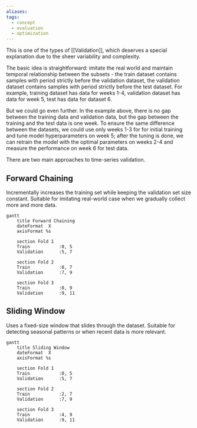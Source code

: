 ```yaml
---
aliases: 
tags:
  - concept
  - evaluation
  - optimization
---
```

This is one of the types of [[Validation]], which deserves a special explanation due to the sheer variability and complexity.

The basic idea is straightforward: imitate the real world and maintain temporal relationship between the subsets - the train dataset contains samples with period strictly before the validation dataset, the validation dataset contains samples with period strictly before the test dataset. For example, training dataset has data for weeks 1-4, validation dataset has data for week 5, test has data for dataset 6.

But we could go even further. In the example above, there is no gap between the training data and validation data, but the gap between the training and the test data is one week. To ensure the same difference between the datasets, we could use only weeks 1-3 for for initial training and tune model hyperparameters on week 5; after the tuning is done, we can retrain the model with the optimal parameters on weeks 2-4 and measure the performance on week 6 for test data.

There are two main approaches to time-series validation.

## Forward Chaining
Incrementally increases the training set while keeping the validation set size constant. Suitable for imitating real-world case when we gradually collect more and more data.
```mermaid
gantt
    title Forward Chaining
    dateFormat  X
    axisFormat %s
    
    section Fold 1
    Train           :0, 5
    Validation      :5, 7
    
    section Fold 2
    Train           :0, 7
    Validation      :7, 9
    
    section Fold 3
    Train           :0, 9
    Validation      :9, 11
```

## Sliding Window
Uses a fixed-size window that slides through the dataset. Suitable for detecting seasonal patterns or when recent data is more relevant.
```mermaid
gantt
    title Sliding Window
    dateFormat  X
    axisFormat %s
    
    section Fold 1
    Train           :0, 5
    Validation      :5, 7
    
    section Fold 2
    Train           :2, 7
    Validation      :7, 9
    
    section Fold 3
    Train           :4, 9
    Validation      :9, 11
```

